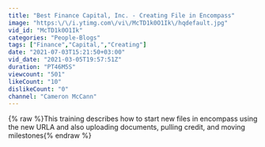 ```yaml
---
title: "Best Finance Capital, Inc. - Creating File in Encompass"
image: "https:\/\/i.ytimg.com\/vi\/McTD1k0O1Ik\/hqdefault.jpg"
vid_id: "McTD1k0O1Ik"
categories: "People-Blogs"
tags: ["Finance","Capital,","Creating"]
date: "2021-07-03T15:21:50+03:00"
vid_date: "2021-03-05T19:57:51Z"
duration: "PT46M5S"
viewcount: "501"
likeCount: "10"
dislikeCount: "0"
channel: "Cameron McCann"
---
```

{% raw %}This training describes how to start new files in encompass using the new URLA and also uploading documents, pulling credit, and moving milestones{% endraw %}
